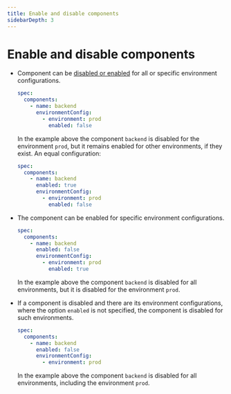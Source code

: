```yaml
---
title: Enable and disable components
sidebarDepth: 3
---
```


# Enable and disable components

* Component can be [disabled or enabled](/radix-config/index.md#enabled) for all or specific environment configurations.

    ```yaml
    spec:
      components:
        - name: backend
          environmentConfig:
            - environment: prod
              enabled: false
    ```

    In the example above the component `backend` is disabled for the environment `prod`, but it remains enabled for other environments, if they exist. An equal configuration:

    ```yaml
    spec:
      components:
        - name: backend
          enabled: true
          environmentConfig:
            - environment: prod
              enabled: false
    ```

* The component can be enabled for specific environment configurations.

    ```yaml
    spec:
      components:
        - name: backend
          enabled: false
          environmentConfig:
            - environment: prod
              enabled: true
    ```

    In the example above the component `backend` is disabled for all environments, but it is disabled for the environment `prod`.

* If a component is disabled and there are its environment configurations, where the option `enabled` is not specified, the component is disabled for such environments.

    ```yaml
    spec:
      components:
        - name: backend
          enabled: false
          environmentConfig:
            - environment: prod
    ```

    In the example above the component `backend` is disabled for all environments, including the environment `prod`.
